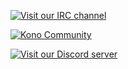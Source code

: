 [![Visit our IRC channel](https://kiwiirc.com/buttons/irc.freenode.net/input.club.png)](https://kiwiirc.com/client/irc.freenode.net/#input.club)

[![Kono Community](https://input.club/wp-content/uploads/2018/03/kono-community-card-e1521899018212.png)](https://community.kono.store)

[![Visit our Discord server](https://cdn-images-1.medium.com/max/1600/0*lq-C3-gIuW9L9xxn.png)](https://discord.gg/GACJa4f)
